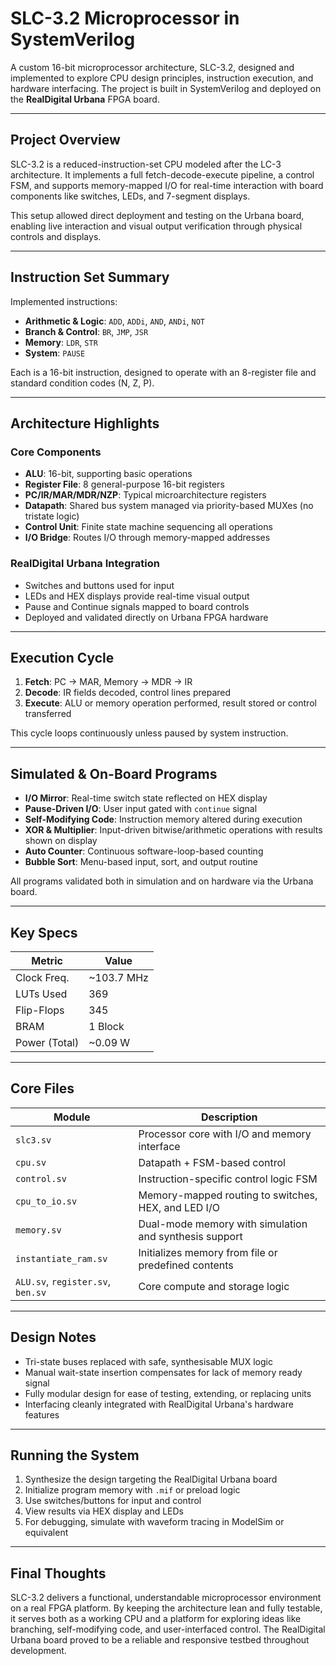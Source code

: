 # SLC-3.2 Microprocessor in SystemVerilog

A custom 16-bit microprocessor architecture, SLC-3.2, designed and implemented to explore CPU design principles, instruction execution, and hardware interfacing. The project is built in SystemVerilog and deployed on the **RealDigital Urbana** FPGA board.

---

## Project Overview

SLC-3.2 is a reduced-instruction-set CPU modeled after the LC-3 architecture. It implements a full fetch-decode-execute pipeline, a control FSM, and supports memory-mapped I/O for real-time interaction with board components like switches, LEDs, and 7-segment displays.

This setup allowed direct deployment and testing on the Urbana board, enabling live interaction and visual output verification through physical controls and displays.

---

## Instruction Set Summary

Implemented instructions:

- **Arithmetic & Logic**: `ADD`, `ADDi`, `AND`, `ANDi`, `NOT`
- **Branch & Control**: `BR`, `JMP`, `JSR`
- **Memory**: `LDR`, `STR`
- **System**: `PAUSE`

Each is a 16-bit instruction, designed to operate with an 8-register file and standard condition codes (N, Z, P).

---

## Architecture Highlights

### Core Components

- **ALU**: 16-bit, supporting basic operations
- **Register File**: 8 general-purpose 16-bit registers
- **PC/IR/MAR/MDR/NZP**: Typical microarchitecture registers
- **Datapath**: Shared bus system managed via priority-based MUXes (no tristate logic)
- **Control Unit**: Finite state machine sequencing all operations
- **I/O Bridge**: Routes I/O through memory-mapped addresses

### RealDigital Urbana Integration

- Switches and buttons used for input
- LEDs and HEX displays provide real-time visual output
- Pause and Continue signals mapped to board controls
- Deployed and validated directly on Urbana FPGA hardware

---

## Execution Cycle

1. **Fetch**: PC → MAR, Memory → MDR → IR
2. **Decode**: IR fields decoded, control lines prepared
3. **Execute**: ALU or memory operation performed, result stored or control transferred

This cycle loops continuously unless paused by system instruction.

---

## Simulated & On-Board Programs

- **I/O Mirror**: Real-time switch state reflected on HEX display
- **Pause-Driven I/O**: User input gated with `continue` signal
- **Self-Modifying Code**: Instruction memory altered during execution
- **XOR & Multiplier**: Input-driven bitwise/arithmetic operations with results shown on display
- **Auto Counter**: Continuous software-loop-based counting
- **Bubble Sort**: Menu-based input, sort, and output routine

All programs validated both in simulation and on hardware via the Urbana board.

---

## Key Specs

| Metric           | Value           |
|------------------|-----------------|
| Clock Freq.      | ~103.7 MHz      |
| LUTs Used        | 369             |
| Flip-Flops       | 345             |
| BRAM             | 1 Block         |
| Power (Total)    | ~0.09 W         |

---

## Core Files

| Module             | Description                                                  |
|--------------------|--------------------------------------------------------------|
| `slc3.sv`          | Processor core with I/O and memory interface                 |
| `cpu.sv`           | Datapath + FSM-based control                                 |
| `control.sv`       | Instruction-specific control logic FSM                       |
| `cpu_to_io.sv`     | Memory-mapped routing to switches, HEX, and LED I/O         |
| `memory.sv`        | Dual-mode memory with simulation and synthesis support       |
| `instantiate_ram.sv`| Initializes memory from file or predefined contents         |
| `ALU.sv`, `register.sv`, `ben.sv` | Core compute and storage logic               |

---

## Design Notes

- Tri-state buses replaced with safe, synthesisable MUX logic
- Manual wait-state insertion compensates for lack of memory ready signal
- Fully modular design for ease of testing, extending, or replacing units
- Interfacing cleanly integrated with RealDigital Urbana's hardware features

---

## Running the System

1. Synthesize the design targeting the RealDigital Urbana board
2. Initialize program memory with `.mif` or preload logic
3. Use switches/buttons for input and control
4. View results via HEX display and LEDs
5. For debugging, simulate with waveform tracing in ModelSim or equivalent

---

## Final Thoughts

SLC-3.2 delivers a functional, understandable microprocessor environment on a real FPGA platform. By keeping the architecture lean and fully testable, it serves both as a working CPU and a platform for exploring ideas like branching, self-modifying code, and user-interfaced control. The RealDigital Urbana board proved to be a reliable and responsive testbed throughout development.

